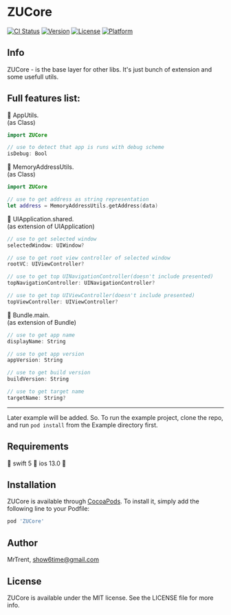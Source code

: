 # ZUCore

[![CI Status](https://img.shields.io/travis/MrTrent/ZUCore.svg?style=flat)](https://travis-ci.org/MrTrent/ZUCore)
[![Version](https://img.shields.io/cocoapods/v/ZUCore.svg?style=flat)](https://cocoapods.org/pods/ZUCore)
[![License](https://img.shields.io/cocoapods/l/ZUCore.svg?style=flat)](https://cocoapods.org/pods/ZUCore)
[![Platform](https://img.shields.io/cocoapods/p/ZUCore.svg?style=flat)](https://cocoapods.org/pods/ZUCore)

## Info

ZUCore - is the base layer for other libs. It's just bunch of extension and some usefull utils.


## Full features list:

:small_orange_diamond: AppUtils.    
(as Class)    
```swift
import ZUCore

// use to detect that app is runs with debug scheme
isDebug: Bool
```    

:small_orange_diamond: MemoryAddressUtils.    
(as Class)    
```swift
import ZUCore

// use to get address as string representation
let address = MemoryAddressUtils.getAddress(data)
```

:small_orange_diamond: UIApplication.shared.    
(as extension of UIApplication)
```swift
// use to get selected window
selectedWindow: UIWindow?

// use to get root view controller of selected window
rootVC: UIViewController?

// use to get top UINavigationController(doesn't include presented)
topNavigationController: UINavigationController?

// use to get top UIViewController(doesn't include presented)
topViewController: UIViewController?
```

:small_orange_diamond: Bundle.main.    
(as extension of Bundle)
```swift
// use to get app name
displayName: String 

// use to get app version
appVersion: String

// use to get build version
buildVersion: String

// use to get target name
targetName: String?
```

----

Later example will be added. 
So. To run the example project, clone the repo, and run `pod install` from the Example directory first.

## Requirements

:small_blue_diamond: swift 5 :small_blue_diamond: ios 13.0 :small_blue_diamond:

## Installation

ZUCore is available through [CocoaPods](https://cocoapods.org). To install
it, simply add the following line to your Podfile:

```ruby
pod 'ZUCore'
```

## Author

MrTrent, show6time@gmail.com

## License

ZUCore is available under the MIT license. See the LICENSE file for more info.

